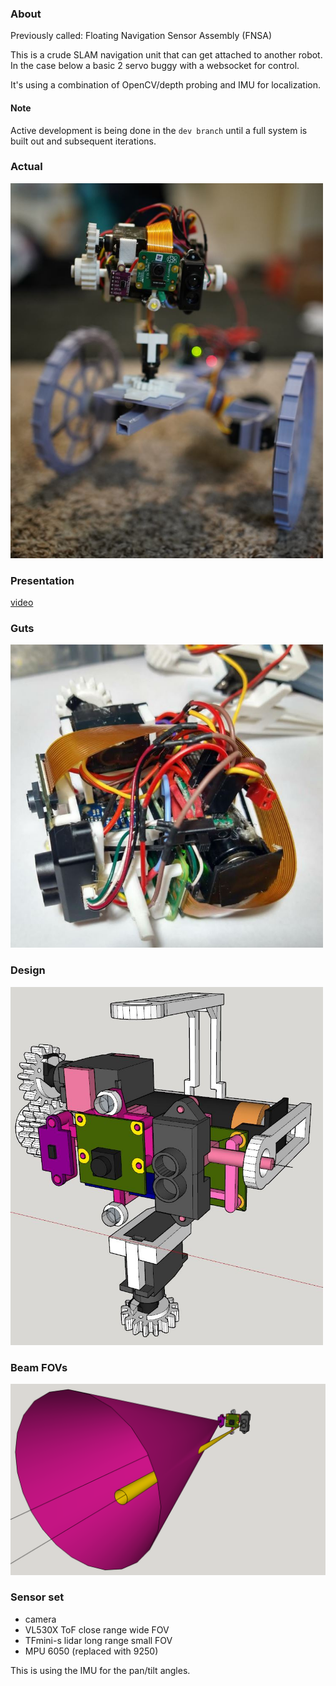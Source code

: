 ### About

Previously called: Floating Navigation Sensor Assembly (FNSA)

This is a crude SLAM navigation unit that can get attached to another robot. In the case below a basic 2 servo buggy with a websocket for control.

It's using a combination of OpenCV/depth probing and IMU for localization.

#### Note
Active development is being done in the `dev branch` until a full system is built out and subsequent iterations.

### Actual
<img src="./nav-unit-on-2d-robot.JPG" width="500"/>

### Presentation

[video](https://www.youtube.com/watch?v=znNgf1qtHAA&t=7188s)

### Guts
<img src="./guts.JPG" width="500"/>

### Design
<img src="./design.JPG" width="500"/>

### Beam FOVs
<img src="./different-beams.png" width="800"/>


### Sensor set

* camera
* VL530X ToF close range wide FOV
* TFmini-s lidar long range small FOV
* MPU 6050 (replaced with 9250)

This is using the IMU for the pan/tilt angles.
